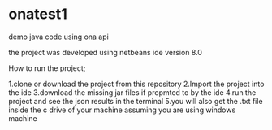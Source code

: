 # onatest1
demo java code using ona api

the project was developed using netbeans ide version 8.0

How to run the project;

1.clone or download the project from this repository
2.Import the project into the ide
3.download the missing jar files if propmted to by the ide
4.run the project and see the json results in the terminal
5.you will also get the .txt file inside the c drive of your machine assuming you are using windows machine
